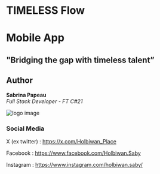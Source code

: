 # TIMELESS Flow 
# Mobile App

## **"Bridging the gap with timeless talent”**

## Author
**Sabrina Papeau**  
*Full Stack Developer - FT C#21*

![logo image](https://zupimages.net/up/25/02/dn9f.png)






### Social Media

X (ex twitter)   : <https://x.com/Holbiwan_Place> 

Facebook         : <https://www.facebook.com/Holbiwan.Saby> 

Instagram        : <https://www.instagram.com/holbiwan.saby/> 